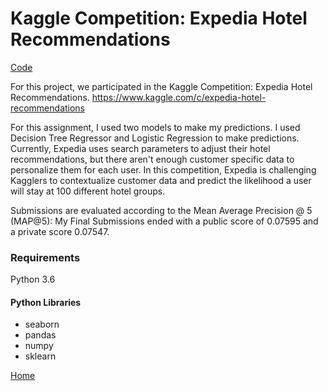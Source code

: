 # Kaggle Competition: Expedia Hotel Recommendations

[Code](https://github.com/danjsiegel/Portfolio/tree/master/project%207)

For this project, we participated in the Kaggle Competition: Expedia Hotel Recommendations.
https://www.kaggle.com/c/expedia-hotel-recommendations

For this assignment, I used two models to make my predictions. I used Decision Tree Regressor and Logistic Regression to make predictions. Currently, Expedia uses search parameters to adjust their hotel recommendations, but there aren't enough customer specific data to personalize them for each user. In this competition, Expedia is challenging Kagglers to contextualize customer data and predict the likelihood a user will stay at 100 different hotel groups.

Submissions are evaluated according to the Mean Average Precision @ 5 (MAP@5):
My Final Submissions ended with a public score of 0.07595 and a private score 0.07547. 

### Requirements

Python 3.6 

#### Python Libraries
* seaborn
* pandas
* numpy
* sklearn

[Home](https://danjsiegel.github.io/Portfolio/)